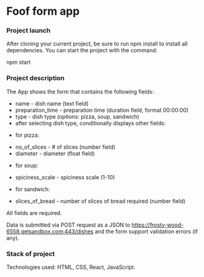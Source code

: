 # Foof form app

### Project launch
After cloning your current project, be sure to run npm install to install all dependencies.
You can start the project with the command:

npm start

### Project description
The App shows the form that contains the following fields:
- name - dish name (text field)
- preparation_time - preparation time (duration field, format 00:00:00)
- type - dish type (options: pizza, soup, sandwich)
- after selecting dish type, conditionally displays other fields:
* for pizza:
- no_of_slices - # of slices (number field)
- diameter - diameter (float field)
* for soup:
- spiciness_scale - spiciness scale (1-10)
* for sandwich:
- slices_of_bread - number of slices of bread required (number field)

All fields are required.

Data is submitted via POST request as a JSON to https://frosty-wood-6558.getsandbox.com:443/dishes and the form  support validation errors (if any).

### Stack of project
Technologies used: HTML, CSS, React, JavaScript.